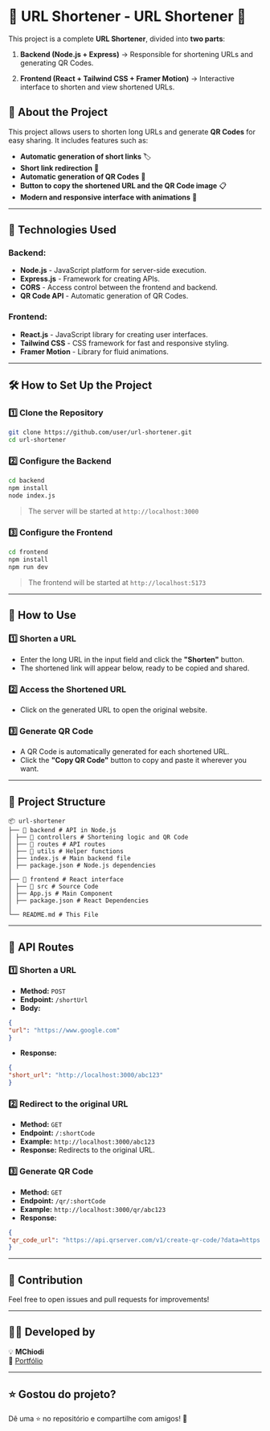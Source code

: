# 🔗 URL Shortener - URL Shortener 🚀

This project is a complete **URL Shortener**, divided into **two parts**:

1. **Backend (Node.js + Express)** → Responsible for shortening URLs and generating QR Codes.

2. **Frontend (React + Tailwind CSS + Framer Motion)** → Interactive interface to shorten and view shortened URLs.

## 📌 **About the Project**
This project allows users to shorten long URLs and generate **QR Codes** for easy sharing. It includes features such as:
- **Automatic generation of short links** 🏷️
- **Short link redirection** 🔄
- **Automatic generation of QR Codes** 📲
- **Button to copy the shortened URL and the QR Code image** 📋
- **Modern and responsive interface with animations** 🎨

---

## 🚀 **Technologies Used**
### **Backend:**
- **Node.js** - JavaScript platform for server-side execution.
- **Express.js** - Framework for creating APIs.
- **CORS** - Access control between the frontend and backend.
- **QR Code API** - Automatic generation of QR Codes.

### **Frontend:**
- **React.js** - JavaScript library for creating user interfaces.
- **Tailwind CSS** - CSS framework for fast and responsive styling.
- **Framer Motion** - Library for fluid animations.

---

## 🛠️ **How ​​to Set Up the Project**
### **1️⃣ Clone the Repository**
```bash
git clone https://github.com/user/url-shortener.git
cd url-shortener
```

### **2️⃣ Configure the Backend**
```bash
cd backend
npm install
node index.js
```
> The server will be started at `http://localhost:3000`

### **3️⃣ Configure the Frontend**
```bash
cd frontend
npm install
npm run dev
```
> The frontend will be started at `http://localhost:5173`

---

## 🎯 **How ​​to Use**
### **1️⃣ Shorten a URL**
- Enter the long URL in the input field and click the **"Shorten"** button.
- The shortened link will appear below, ready to be copied and shared.

### **2️⃣ Access the Shortened URL**
- Click on the generated URL to open the original website.

### **3️⃣ Generate QR Code**
- A QR Code is automatically generated for each shortened URL.
- Click the **"Copy QR Code"** button to copy and paste it wherever you want.

---

## 📂 **Project Structure**
```
📦 url-shortener
├── 📁 backend # API in Node.js
│ ├── 📁 controllers # Shortening logic and QR Code
│ ├── 📁 routes # API routes
│ ├── 📁 utils # Helper functions
│ ├── index.js # Main backend file
│ ├── package.json # Node.js dependencies
│
├── 📁 frontend # React interface
│ ├── 📁 src # Source Code
│ ├── App.js # Main Component
│ ├── package.json # React Dependencies
│
└── README.md # This File
```
---

## 📖 **API Routes**
### **1️⃣ Shorten a URL**
- **Method:** `POST`
- **Endpoint:** `/shortUrl`
- **Body:**
```json
{
"url": "https://www.google.com"
}
```
- **Response:**
```json
{
"short_url": "http://localhost:3000/abc123"
}
```

### **2️⃣ Redirect to the original URL**
- **Method:** `GET`
- **Endpoint:** `/:shortCode`
- **Example:** `http://localhost:3000/abc123`
- **Response:** Redirects to the original URL.

### **3️⃣ Generate QR Code**
- **Method:** `GET`
- **Endpoint:** `/qr/:shortCode`
- **Example:** `http://localhost:3000/qr/abc123`
- **Response:**
```json
{
"qr_code_url": "https://api.qrserver.com/v1/create-qr-code/?data=https://www.google.com&size=150x150"
}
```

---

## 🤝 **Contribution**
Feel free to open issues and pull requests for improvements!

---

## 👨‍💻 **Developed by**
💡 **MChiodi**  
🔗 [Portfólio](https://matheuschiodi.github.io/Portfolio/)  

---

## ⭐ **Gostou do projeto?**
Dê uma ⭐ no repositório e compartilhe com amigos! 🚀
